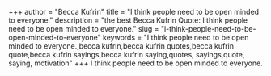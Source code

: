 +++
author = "Becca Kufrin"
title = "I think people need to be open minded to everyone."
description = "the best Becca Kufrin Quote: I think people need to be open minded to everyone."
slug = "i-think-people-need-to-be-open-minded-to-everyone"
keywords = "I think people need to be open minded to everyone.,becca kufrin,becca kufrin quotes,becca kufrin quote,becca kufrin sayings,becca kufrin saying,quotes, sayings,quote, saying, motivation"
+++
I think people need to be open minded to everyone.
